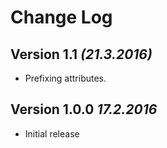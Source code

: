 # Change Log

## Version 1.1 *(21.3.2016)*

 * Prefixing attributes.

## Version 1.0.0 *17.2.2016*

 * Initial release
